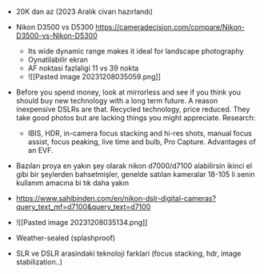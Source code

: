 - 20K dan az (2023 Aralık civarı hazırlandı)


- Nikon D3500 vs D5300 https://cameradecision.com/compare/Nikon-D3500-vs-Nikon-D5300
	- Its wide dynamic range makes it ideal for landscape photography
	- Oynatilabilir ekran
	- AF noktasi fazlaligi 11 vs 39 nokta
	- ![[Pasted image 20231208035059.png]]


- Before you spend money, look at mirrorless and see if you think you should buy new technology with a long term future. A reason inexpensive DSLRs are that. Recycled technology, price reduced. They take good photos but are lacking things you might appreciate. Research:
	- IBIS, HDR, in-camera focus stacking and hi-res shots, manual focus assist, focus peaking, live time and bulb, Pro Capture. Advantages of an EVF.


- Bazıları proya en yakın şey olarak nikon d7000/d7100 alabilirsin ikinci el gibi bir şeylerden bahsetmişler, genelde satılan kameralar 18-105 li senin kullanım amacına bi tık daha yakın
- https://www.sahibinden.com/en/nikon-dslr-digital-cameras?query_text_mf=d7100&query_text=d7100
- ![[Pasted image 20231208035134.png]]
- Weather-sealed (splashproof)


- SLR ve DSLR arasindaki teknoloji farklari (focus stacking, hdr, image stabilization..)
